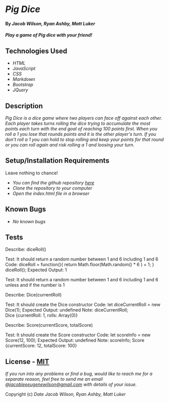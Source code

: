 # _Pig Dice_

#### By _**Jacob Wilson, Ryan Ashby, Matt Luker**_

#### _Play a game of Pig dice with your friend!_

## Technologies Used

* _HTML_
* _JavaScript_
* _CSS_
* _Markdown_
* _Bootstrap_
* _JQuery_

## Description

_Pig Dice is a dice game where two players can face off against each other.  Each player takes turns rolling the dice trying to accumulate the most points each turn with the end goal of reaching 100 points first.  When you roll a 1 you lose that rounds points and it is the other player's turn.  If you don't roll a 1 you can hold to stop rolling and keep your points for that round or you can roll again and risk rolling a 1 and loosing your turn._

## Setup/Installation Requirements

Leave nothing to chance!

* _You can find the github repository [here](https://github.com/JLEWilson/pig_dice.git)_
* _Clone the repository to your computer_
* _Open the index.html file in a browser_


## Known Bugs

* _No known bugs_

## Tests

Describe: diceRoll()

Test: It should return a random number between 1 and 6 including 1 and 6
Code: diceRoll = function(){
  return Math.floor(Math.random() * 6 ) + 1;
}
diceRoll();
Expected Output: 1

Test: It should return a random number between 1 and 6 including 1 and 6 unless and if the number is 1 

Describe: Dice(currentRoll)

Test: It should create the Dice constructor
Code: let diceCurrentRoll = new Dice(1);
Expected Output: undefined
Note: diceCurrentRoll;
        Dice {currentRoll: 1, rolls: Array(0)}

Describe: Score(currentScore, totalScore)

Test: It should create the Score constructor
Code: let scoreInfo = new Score(12, 100);
Expected Output: undefined
Note: scoreInfo;
        Score {currentScore: 12, totalScore: 100}


## License - [MIT](https://opensource.org/licenses/MIT)

_If you run into any problems or find a bug, would like to reach me for a separate reason, feel free to send me an email @jacobleeeugenewilson@gmail.com with details of your issue._

Copyright (c) _Date_ _Jacob Wilson, Ryan Ashby, Matt Luker_
